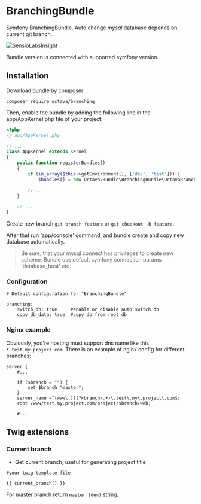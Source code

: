 # BranchingBundle

Symfony BranchingBundle. Auto change *mysql* database depends on current git branch.

[![SensioLabsInsight](https://insight.sensiolabs.com/projects/9336a9c6-7bc5-4a67-a9bb-fa0e13555187/big.png)](https://insight.sensiolabs.com/projects/9336a9c6-7bc5-4a67-a9bb-fa0e13555187)

Bundle version is connected with supported symfony version.

## Installation

Download bundle by composer

```
composer require octava/branching
```

Then, enable the bundle by adding the following line in the app/AppKernel.php file of your project:

```php
<?php
// app/AppKernel.php

// ...
class AppKernel extends Kernel
{
    public function registerBundles()
    {
        if (in_array($this->getEnvironment(), ['dev', 'test'])) {
            $bundles[] = new Octava\Bundle\BranchingBundle\OctavaBranchingBundle();

        // ...
    }

    // ...
}
```

Create new branch `git branch feature` or `git checkout -b feature`. 

After that run 'app/console' command, and bundle create and copy new database automatically.

> Be sure, that your mysql connect has privileges to create new scheme.
> Bundle use default symfony connection params 'database_host' etc.

### Configuration

```
# Default configuration for "BranchingBundle"

branching:
    switch_db: true     #enable or disable auto switch db
    copy_db_data: true  #copy db from root db
```

### Nginx example

Obviously, you're hosting must support dns name like this `*.test.my.project.com`. 
There is an example of nginx config for different branches:

```
server {
    #...
    
    if ($branch = "") {
        set $branch "master";
    }
    server_name ~^(www\.)?(?<branch>.+)\.test\.my\.project\.com$;
    root /www/test.my.project.com/project/$branch/web;
    
    #...
```

## Twig extensions

### Current branch

* Get current branch, useful for generating project title

```
#your twig template file

{{ current_branch() }}
```

For master branch return `master (dev)` string.
